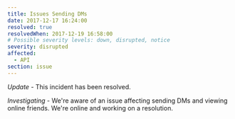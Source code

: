 ```yaml
---
title: Issues Sending DMs
date: 2017-12-17 16:24:00
resolved: true
resolvedWhen: 2017-12-19 16:58:00
# Possible severity levels: down, disrupted, notice
severity: disrupted
affected:
  - API
section: issue
---
```


*Update* - This incident has been resolved.

*Investigating* - We're aware of an issue affecting sending DMs and viewing online friends. We're online and working on a resolution.
